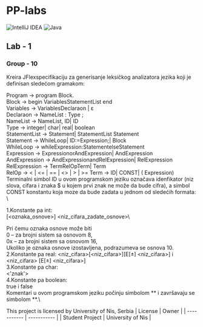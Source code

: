 # PP-labs

![IntelliJ IDEA](https://img.shields.io/badge/IntelliJIDEA-000000.svg?style=for-the-badge&logo=intellij-idea&logoColor=white) ![Java](https://img.shields.io/badge/java-%23ED8B00.svg?style=for-the-badge&logo=java&logoColor=white)

## Lab - 1
### Group - 10

Kreira JFlexspecifikaciju za generisanje leksičkog analizatora jezika koji je definisan sledećom
gramakom:

Program → program Block.\
Block → begin VariablesStatementList end\
Variables → VariablesDeclaraon | ε\
Declaraon → NameList : Type ;\
NameList → NameList, ID| ID\
Type → integer| char| real| boolean\
StatementList → Statement| StatementList Statement\
Statement → WhileLoop| ID:=Expression;| Block\
WhileLoop → whileExpression:StatementelseStatement\
Expression → ExpressionorAndExpression| AndExpression\
AndExpression → AndExpressionandRelExpression| RelExpression\
RelExpression → TermRelOpTerm| Term\
RelOp → < | <= | == | <> | > | >=
Term → ID| CONST| ( Expression)\
Terminalni simbol ID u ovom programskom jeziku označava idenfikator (niz slova, cifara i znaka $ u kojem prvi znak ne može da bude cifra), a simbol CONST konstantu koja moze da bude zadata u jednom od sledećih formata: \

1.Konstante pa int:\
[<oznaka\_osnove\>] <niz\_cifara\_zadate\_osnove\>\

Pri čemu oznaka osnove može biti\
0 – za brojni sistem sa osnovom 8,\
0x – za brojni sistem sa osnovom 16,\
Ukoliko je oznaka osnove izostavljena, podrazumeva se osnova 10.\
2.Konstante pa real:
<niz\_cifara\>[<niz\_cifara\>][E[±] <niz\_cifara\>] i\
<niz\_cifara\> [E[±] <niz\_cifara\>]\
3.Konstante pa char:\
 <'znak'>\
4.Konstante pa boolean:\
true i false\
Komentari u ovom programskom jeziku počinju simbolom \*\* i završavaju se simbolom \*\*.\


This project is licensed by University of Nis, Serbia
| License      | Owner |
| ----------- | ----------- |
| Student Project | University of Nis |
